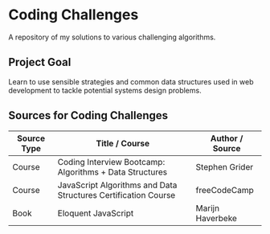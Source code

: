 # Coding Challenges

A repository of my solutions to various challenging algorithms.

## Project Goal
Learn to use sensible strategies and common data structures used in web development to tackle potential systems design problems.

## Sources for Coding Challenges
Source Type | Title / Course | Author / Source
----------- | -------------- | -------------
Course | Coding Interview Bootcamp: Algorithms + Data Structures | Stephen Grider
Course | JavaScript Algorithms and Data Structures Certification Course | freeCodeCamp
Book | Eloquent JavaScript | Marijn Haverbeke